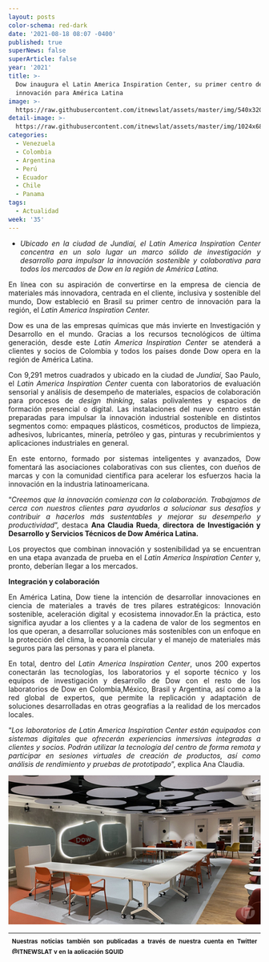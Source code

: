 ```yaml
---
layout: posts
color-schema: red-dark
date: '2021-08-18 08:07 -0400'
published: true
superNews: false
superArticle: false
year: '2021'
title: >-
  Dow inaugura el Latin America Inspiration Center, su primer centro de
  innovación para América Latina
image: >-
  https://raw.githubusercontent.com/itnewslat/assets/master/img/540x320/Dow-LAIC-p.jpg
detail-image: >-
  https://raw.githubusercontent.com/itnewslat/assets/master/img/1024x680/Dow-LAIC-g.jpg
categories:
  - Venezuela
  - Colombia
  - Argentina
  - Perú
  - Ecuador
  - Chile
  - Panama
tags:
  - Actualidad
week: '35'
---
```

<ul style="text-align: justify;">
	<li><em>Ubicado en la ciudad de Jundiaí, el Latin America Inspiration Center </em><em>concentra en un solo lugar un marco sólido de investigación y desarrollo para impulsar </em><em>la innovación sostenible y colaborativa para todos los mercados de Dow en la región de América Latina.</em></li>
</ul>
<p style="text-align: justify;">En línea con su aspiración de convertirse en la empresa de ciencia de materiales más innovadora, centrada en el cliente, inclusiva y sostenible del mundo, Dow estableció en Brasil su primer centro de innovación para la región, el<em> Latin America Inspiration Center. </em></p>
<p style="text-align: justify;">Dow es una de las empresas químicas que más invierte en Investigación y Desarrollo en el mundo. Gracias a los recursos tecnológicos de última generación, desde este <em>Latin America Inspiration Cente</em>r se atenderá a clientes y socios de Colombia y todos los países donde Dow opera en la región de América Latina.</p>
<p style="text-align: justify;">Con 9,291 metros cuadrados y ubicado en la ciudad de <em>Jundiaí</em>, Sao Paulo, el <em>Latin America Inspiration Center</em> cuenta con laboratorios de evaluación sensorial y análisis de desempeño de materiales, espacios de colaboración para procesos de <em>design thinking</em>, salas polivalentes y espacios de formación presencial o digital. Las instalaciones del nuevo centro están preparadas para impulsar la innovación industrial sostenible en distintos segmentos como: empaques plásticos, cosméticos, productos de limpieza, adhesivos, lubricantes, minería, petróleo y gas, pinturas y recubrimientos y aplicaciones industriales en general.</p>
<p style="text-align: justify;">En este entorno, formado por sistemas inteligentes y avanzados, Dow fomentará las asociaciones colaborativas con sus clientes, con dueños de marcas y con la comunidad científica para acelerar los esfuerzos hacia la innovación en la industria latinoamericana.</p>
<p style="text-align: justify;">“<em>Creemos que la innovación comienza con la colaboración. Trabajamos de cerca con nuestros clientes para ayudarlos a solucionar sus desafíos y contribuir a hacerlos más sustentables y mejorar su desempeño y productividad</em>”, destaca <strong>Ana Claudia Rueda</strong>, <strong>directora de Investigación y Desarrollo y Servicios Técnicos de Dow América Latina.</strong></p>
<p style="text-align: justify;">Los proyectos que combinan innovación y sostenibilidad ya se encuentran en una etapa avanzada de prueba en el <em>Latin America Inspiration Center</em> y, pronto, deberían llegar a los mercados.</p>
<p style="text-align: justify;"><strong>Integración y colaboración</strong></p>
<p style="text-align: justify;">En América Latina, Dow tiene la intención de desarrollar innovaciones en ciencia de materiales a través de tres pilares estratégicos: Innovación sostenible, aceleración digital y ecosistema innovador.En la práctica, esto significa ayudar a los clientes y a la cadena de valor de los segmentos en los que operan, a desarrollar soluciones más sostenibles con un enfoque en la protección del clima, la economía circular y el manejo de materiales más seguros para las personas y para el planeta.</p>
<p style="text-align: justify;">En total, dentro del <em>Latin America Inspiration Center</em>, unos 200 expertos conectarán las tecnologías, los laboratorios y el soporte técnico y los equipos de investigación y desarrollo de Dow con el resto de los laboratorios de Dow en Colombia,México, Brasil y Argentina, así como a la red global de expertos, que permite la replicación y adaptación de soluciones desarrolladas en otras geografías a la realidad de los mercados locales.</p>
<p style="text-align: justify;">“<em>Los laboratorios de Latin America Inspiration Center están equipados con sistemas digitales que ofrecerán experiencias inmersivas integradas a clientes y socios. Podrán utilizar la tecnología del centro de forma remota y participar en sesiones virtuales de creación de productos, así como análisis de rendimiento y pruebas de prototipado</em>”, explica Ana Claudia.</p>

![](https://raw.githubusercontent.com/itnewslat/assets/master/img/540x320/Dow-LAIC-p.jpg)

<table style="height: 42px;" width="569">
<tbody>
<tr>
<td style="text-align: justify;"><sub><strong>Nuestras noticias también son publicadas a través de nuestra cuenta en Twitter <a href="https://twitter.com/itnewslat?lang=es">@ITNEWSLAT</a> y en la aplicación <a href="https://squidapp.co/en/">SQUID</a></strong></sub></td>
</tr>
</tbody>
</table>

